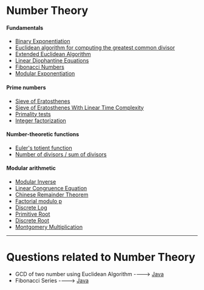 
 # Number Theory

 #### Fundamentals

- [Binary Exponentiation](https://cp-algorithms.com/algebra/binary-exp.html)
- [Euclidean algorithm for computing the greatest common divisor](https://cp-algorithms.com/algebra/euclid-algorithm.html)
- [Extended Euclidean Algorithm](https://cp-algorithms.com/algebra/extended-euclid-algorithm.html)
- [Linear Diophantine Equations](https://cp-algorithms.com/algebra/linear-diophantine-equation.html)
- [Fibonacci Numbers](https://cp-algorithms.com/algebra/fibonacci-numbers.html)
- [Modular Exponentiation](Code/C++/modular_exponentiation.cpp)

#### Prime numbers

- [Sieve of Eratosthenes](https://cp-algorithms.com/algebra/sieve-of-eratosthenes.html)
- [Sieve of Eratosthenes With Linear Time Complexity](https://cp-algorithms.com/algebra/prime-sieve-linear.html)
- [Primality tests](https://cp-algorithms.com/algebra/primality_tests.html)
- [Integer factorization]()

#### Number-theoretic functions

- [Euler's totient function](https://cp-algorithms.com/algebra/phi-function.html)
- [Number of divisors / sum of divisors](https://cp-algorithms.com/algebra/divisors.html)

#### Modular arithmetic

- [Modular Inverse](https://cp-algorithms.com/algebra/module-inverse.html)
- [Linear Congruence Equation](https://cp-algorithms.com/algebra/linear_congruence_equation.html)
- [Chinese Remainder Theorem](https://cp-algorithms.com/algebra/chinese-remainder-theorem.html)
- [Factorial modulo p](https://cp-algorithms.com/algebra/factorial-modulo.html)
- [Discrete Log](https://cp-algorithms.com/algebra/factorial-modulo.html)
- [Primitive Root](https://cp-algorithms.com/algebra/primitive-root.html)
- [Discrete Root](https://cp-algorithms.com/algebra/discrete-root.html)
- [Montgomery Multiplication](https://cp-algorithms.com/algebra/montgomery_multiplication.html)

<hr>


# Questions related to Number Theory

- GCD of two number using Euclidean Algorithm ----> [Java](/Code/Java/GCD.java)
- Fibonacci Series ----> [Java](/Code/Java/Fibonacci_Series.java)
